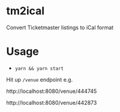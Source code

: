 # tm2ical

Convert Ticketmaster listings to iCal format

# Usage

- `yarn && yarn start`

Hit up `/venue` endpoint e.g.

http://localhost:8080/venue/444745

http://localhost:8080/venue/442873
